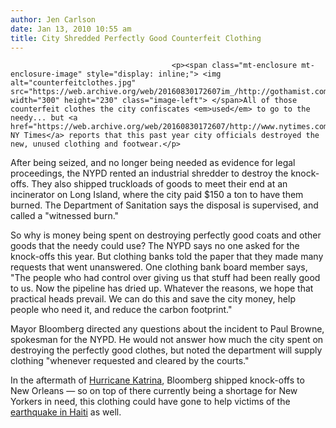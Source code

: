 ```yaml
---
author: Jen Carlson
date: Jan 13, 2010 10:55 am
title: City Shredded Perfectly Good Counterfeit Clothing
---
```


	
										<p><span class="mt-enclosure mt-enclosure-image" style="display: inline;"> <img alt="counterfeitclothes.jpg" src="https://web.archive.org/web/20160830172607im_/http://gothamist.com/attachments/arts_jen/counterfeitclothes.jpg" width="300" height="230" class="image-left"> </span>All of those counterfeit clothes the city confiscates <em>used</em> to go to the needy... but <a href="https://web.archive.org/web/20160830172607/http://www.nytimes.com/2010/01/13/nyregion/13about.html">the NY Times</a> reports that this past year city officials destroyed the new, unused clothing and footwear.</p>

<p>After being seized, and no longer being needed as evidence for legal proceedings, the NYPD rented an industrial shredder to destroy the knock-offs. They also shipped truckloads of goods to meet their end at an incinerator on Long Island, where the city paid $150 a ton to have them burned. The Department of Sanitation says the disposal is supervised, and called a &quot;witnessed burn.&quot;</p>

<p>So why is money being spent on destroying perfectly good coats and other goods that the needy could use? The NYPD says no one asked for the knock-offs this year. But clothing banks told the paper that they made many requests that went unanswered. One clothing bank board member says, &quot;The people who had control over giving us that stuff had been really good to us. Now the pipeline has dried up. Whatever the reasons, we hope that practical heads prevail. We can do this and save the city money, help people who need it, and reduce the carbon footprint.&quot;</p>

<p>Mayor Bloomberg directed any questions about the incident to Paul Browne, spokesman for the NYPD. He would not answer how much the city spent on destroying the perfectly good clothes, but noted the department will supply clothing &quot;whenever requested and cleared by the courts.&quot;</p>

<p>In the aftermath of <a href="https://web.archive.org/web/20160830172607/http://gothamist.com/tags/hurricanekatrina">Hurricane Katrina</a>, Bloomberg shipped knock-offs to New Orleans &#x2014;&#xA0;so on top of there currently being a shortage for New Yorkers in need,&#xA0;this clothing could have gone to help victims of the <a href="https://web.archive.org/web/20160830172607/http://gothamist.com/2010/01/13/photos_haiti_earthquake.php">earthquake in Haiti</a> as well.</p>					
										
									
				